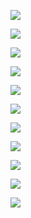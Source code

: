 

![](./imgs/arm_geometric_description_01.png)

![](./imgs/arm_geometric_description_02.png)

![](./imgs/arm_geometric_description_03.png)


![](./imgs/arm_geometric_description_04.png)



![](./imgs/arm_geometric_description_05.png)

![](./imgs/D_H.png)

![](./imgs/arm_geometric_description_06.png)

![](./imgs/arm_geometric_description_07.png)

![](./imgs/arm_geometric_description_08.png)

![](./imgs/arm_geometric_description_09.png)

![](./imgs/arm_geometric_description_10.png)